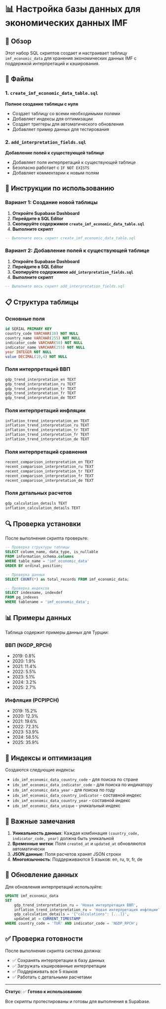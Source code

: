 # 📊 Настройка базы данных для экономических данных IMF

## 🎯 Обзор

Этот набор SQL скриптов создает и настраивает таблицу `imf_economic_data` для хранения экономических данных IMF с поддержкой интерпретаций и кэширования.

## 📁 Файлы

### 1. `create_imf_economic_data_table.sql`
**Полное создание таблицы с нуля**
- Создает таблицу со всеми необходимыми полями
- Добавляет индексы для оптимизации
- Создает триггеры для автоматического обновления
- Добавляет пример данных для тестирования

### 2. `add_interpretation_fields.sql`
**Добавление полей к существующей таблице**
- Добавляет поля интерпретаций к существующей таблице
- Безопасно работает с `IF NOT EXISTS`
- Добавляет комментарии к новым полям

## 🚀 Инструкции по использованию

### Вариант 1: Создание новой таблицы

1. **Откройте Supabase Dashboard**
2. **Перейдите в SQL Editor**
3. **Скопируйте содержимое `create_imf_economic_data_table.sql`**
4. **Выполните скрипт**

```sql
-- Выполните весь скрипт create_imf_economic_data_table.sql
```

### Вариант 2: Добавление полей к существующей таблице

1. **Откройте Supabase Dashboard**
2. **Перейдите в SQL Editor**
3. **Скопируйте содержимое `add_interpretation_fields.sql`**
4. **Выполните скрипт**

```sql
-- Выполните весь скрипт add_interpretation_fields.sql
```

## 📋 Структура таблицы

### Основные поля
```sql
id SERIAL PRIMARY KEY
country_code VARCHAR(10) NOT NULL
country_name VARCHAR(255) NOT NULL
indicator_code VARCHAR(50) NOT NULL
indicator_name VARCHAR(255) NOT NULL
year INTEGER NOT NULL
value DECIMAL(10,4) NOT NULL
```

### Поля интерпретаций ВВП
```sql
gdp_trend_interpretation_en TEXT
gdp_trend_interpretation_ru TEXT
gdp_trend_interpretation_tr TEXT
gdp_trend_interpretation_fr TEXT
gdp_trend_interpretation_de TEXT
```

### Поля интерпретаций инфляции
```sql
inflation_trend_interpretation_en TEXT
inflation_trend_interpretation_ru TEXT
inflation_trend_interpretation_tr TEXT
inflation_trend_interpretation_fr TEXT
inflation_trend_interpretation_de TEXT
```

### Поля интерпретаций сравнения
```sql
recent_comparison_interpretation_en TEXT
recent_comparison_interpretation_ru TEXT
recent_comparison_interpretation_tr TEXT
recent_comparison_interpretation_fr TEXT
recent_comparison_interpretation_de TEXT
```

### Поля детальных расчетов
```sql
gdp_calculation_details TEXT
inflation_calculation_details TEXT
```

## 🔍 Проверка установки

После выполнения скрипта проверьте:

```sql
-- Проверка структуры таблицы
SELECT column_name, data_type, is_nullable 
FROM information_schema.columns 
WHERE table_name = 'imf_economic_data' 
ORDER BY ordinal_position;

-- Проверка данных
SELECT COUNT(*) as total_records FROM imf_economic_data;

-- Проверка индексов
SELECT indexname, indexdef 
FROM pg_indexes 
WHERE tablename = 'imf_economic_data';
```

## 📊 Примеры данных

Таблица содержит примеры данных для Турции:

### ВВП (NGDP_RPCH)
- 2019: 0.8%
- 2020: 1.9%
- 2021: 11.4%
- 2022: 5.5%
- 2023: 5.1%
- 2024: 3.2%
- 2025: 2.7%

### Инфляция (PCPIPCH)
- 2019: 15.2%
- 2020: 12.3%
- 2021: 19.6%
- 2022: 72.3%
- 2023: 53.9%
- 2024: 58.5%
- 2025: 35.9%

## 🔧 Индексы и оптимизация

Создаются следующие индексы:
- `idx_imf_economic_data_country_code` - для поиска по стране
- `idx_imf_economic_data_indicator_code` - для поиска по индикатору
- `idx_imf_economic_data_year` - для поиска по году
- `idx_imf_economic_data_country_indicator` - составной индекс
- `idx_imf_economic_data_country_year` - составной индекс
- `idx_imf_economic_data_unique` - уникальный индекс

## 🚨 Важные замечания

1. **Уникальность данных**: Каждая комбинация `(country_code, indicator_code, year)` должна быть уникальной
2. **Временные метки**: Поля `created_at` и `updated_at` обновляются автоматически
3. **JSON данные**: Поля расчетов хранят JSON строки
4. **Многоязычность**: Поддерживаются 5 языков: en, ru, tr, fr, de

## 🔄 Обновление данных

Для обновления интерпретаций используйте:

```sql
UPDATE imf_economic_data 
SET 
    gdp_trend_interpretation_ru = 'Новая интерпретация ВВП',
    inflation_trend_interpretation_ru = 'Новая интерпретация инфляции',
    gdp_calculation_details = '{"calculations": [...]}',
    updated_at = CURRENT_TIMESTAMP
WHERE country_code = 'TUR' AND indicator_code = 'NGDP_RPCH';
```

## ✅ Проверка готовности

После выполнения скрипта система должна:
- ✅ Сохранять интерпретации в базу данных
- ✅ Загружать кэшированные интерпретации
- ✅ Поддерживать все 5 языков
- ✅ Работать с детальными расчетами

---

**Статус**: ✅ **Готово к использованию**

Все скрипты протестированы и готовы для выполнения в Supabase. 